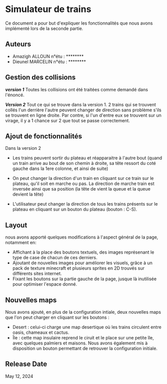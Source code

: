 
# Simulateur de trains

Ce document a pour but d'expliquer les fonctionnalités que nous avons implémenté lors de la seconde partie.


## Auteurs
- Amazigh ALLOUN n°étu : ********
- Dieunel MARCELIN n°étu : ********

## Gestion des collisions 
***version 1***
Toutes les collisions ont été traitées comme demandé dans l'énoncé.

***Version 2***
Tout ce qui se trouve dans la version 1. 2 trains qui se trouvent collés l'un derrière l'autre peuvent changer de direction sans problème s'ils se trouvent en ligne droite. Par contre, si l'un d'entre eux se trouvent sur un virage, il y a 1 chance sur 2 que tout se passe correctement.

## Ajout de fonctionnalités
Dans la version 2 
- Les trains peuvent sortir du plateau et réapparaitre à l'autre bout (quand un train arrive au bout de son chemin à droite, sa tête ressort du coté gauche dans la 1ere colonne, et ainsi de suite)

- On peut changer la direction d'un train en cliquant sur ce train sur le plateau, qu'il soit en marche ou pas. La direction de marche train est inversée ainsi que sa position (la tête de vient la queue et la queue devient la tête)

- L'utilisateur peut changer la direction de tous les trains présents sur le plateau en cliquant sur un bouton du plateau (bouton : C-S).

## Layout

nous avons apporté quelques modifications à l'aspect général de la page, notamment en:
- Affichant à la place des boutons textuels, des images représenant le type de case de chacun de ces derniers.
- Ajoutant de nouvelles images pour améliorer les visuels, grâce à un pack de texture minecraft et plusieurs sprites en 2D trouvés sur différents sites internet.
- Fixant les boutons sur la partie gauche de la page, jusque là inutilisée pour optimiser l'espace donné.

## Nouvelles maps
Nous avons ajouté, en plus de la configuration intiale, deux nouvelles maps que l'on peut charger en cliquant sur les boutons :
- Desert : celui-ci charge une map desertique où les trains circulent entre oasis, chameaux et cactus.
- Île : cette map insulaire reprend le ciruit et le place sur une petite île, avec quelques palmiers et maisons.
Nous avons également mis à disposition un bouton permettant de retrouver la configuration initiale.

## Release Date
May 12, 2024